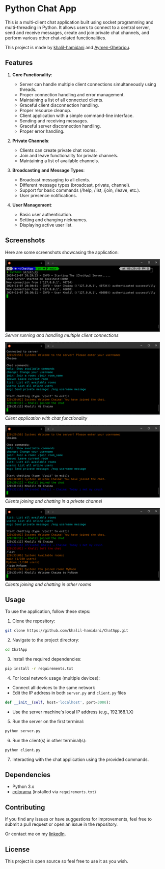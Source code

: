 # Python Chat App

This is a multi-client chat application built using socket programming and multi-threading in Python. It allows users to connect to a central server, send and receive messages, create and join private chat channels, and perform various other chat-related functionalities.

This project is made by [khalil-hamidani](https://github.com/khalil-hamidani) and [Aymen-Ghebriou](https://github.com/Ghebriou).

## Features

1. **Core Functionality**:
   - Server can handle multiple client connections simultaneously using threads.
   - Proper connection handling and error management.
   - Maintaining a list of all connected clients.
   - Graceful client disconnection handling.
   - Proper resource cleanup.
   - Client application with a simple command-line interface.
   - Sending and receiving messages.
   - Graceful server disconnection handling.
   - Proper error handling.

2. **Private Channels**:
   - Clients can create private chat rooms.
   - Join and leave functionality for private channels.
   - Maintaining a list of available channels.

3. **Broadcasting and Message Types**:
   - Broadcast messaging to all clients.
   - Different message types (broadcast, private, channel).
   - Support for basic commands (/help, /list, /join, /leave, etc.).
   - User presence notifications.

4. **User Management**:
   - Basic user authentication.
   - Setting and changing nicknames.
   - Displaying active user list.

## Screenshots

Here are some screenshots showcasing the application:

![Server Running](screenshots/server.png)
*Server running and handling multiple client connections*

![Client Interface](screenshots/client.png)
*Client application with chat functionality*

![Private Messages](screenshots/private.png)
*Clients joining and chatting in a private channel*

![Rooms](screenshots/rooms.png)
*Clients joining and chatting in other rooms*

## Usage

To use the application, follow these steps:

1. Clone the repository:
```bash
git clone https://github.com/khalil-hamidani/ChatApp.git
```
2. Navigate to the project directory:
```bash
cd ChatApp 
```
3. Install the required dependencies:
```bash
pip install -r requirements.txt
```
4. For local network usage (multiple devices):
- Connect all devices to the same network
- Edit the IP address in both `server.py` and `client.py` files
```py
def __init__(self, host='localhost', port=3000):
```
- Use the server machine's local IP address (e.g., 192.168.1.X)

5. Run the server on the first terminal:
```bash
python server.py
```
6. Run the client(s) in other terminal(s):
```bash
python client.py
```
7. Interacting with the chat application using the provided commands.

## Dependencies

- Python 3.x
- [colorama](https://pypi.org/project/colorama/) (installed via `requirements.txt`)

## Contributing

If you find any issues or have suggestions for improvements, feel free to submit a pull request or open an issue in the repository.

Or contact me on my [linkedIn](https://www.linkedin.com/in/khalil-hamidani).

## License

This project is open source so feel free to use it as you wish.